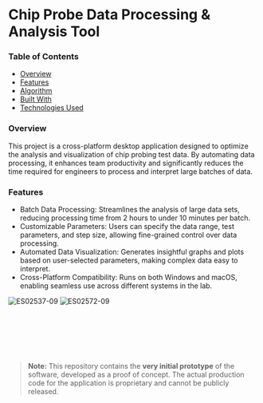 # Chip Probe Data Processing & Analysis Tool

### Table of Contents

- [Overview](#overview)
- [Features](#features)
- [Algorithm](#algorithm)
- [Built With](#built-with)
- [Technologies Used](#technologies-used)

### Overview

This project is a cross-platform desktop application designed to optimize the analysis and visualization of chip probing test data. By automating data processing, it enhances team productivity and significantly reduces the time required for engineers to process and interpret large batches of data.

### Features

 - Batch Data Processing: Streamlines the analysis of large data sets, reducing processing time from 2 hours to under 10 minutes per batch.
 - Customizable Parameters: Users can specify the data range, test parameters, and step size, allowing fine-grained control over data processing.
 - Automated Data Visualization: Generates insightful graphs and plots based on user-selected parameters, making complex data easy to interpret.
 - Cross-Platform Compatibility: Runs on both Windows and macOS, enabling seamless use across different systems in the lab.

![ES02537-09](https://github.com/user-attachments/assets/be33b5af-34df-4665-9662-ddd24d26784e)
![ES02572-09](https://github.com/user-attachments/assets/30c5989c-01c8-4c70-bfff-4432a7c80320)


<br>
<br>
<br>
<br>
<br>


> **Note:** This repository contains the **very initial prototype** of the software, developed as a proof of concept. The actual production code for the application is proprietary and cannot be publicly released.
